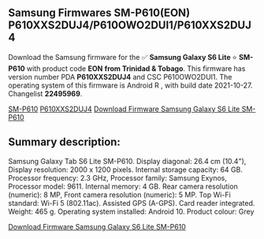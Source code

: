 <h2>Samsung Firmwares SM-P610(EON) P610XXS2DUJ4/P610OWO2DUI1/P610XXS2DUJ4</h2>
Download the Samsung firmware for the ✅ <strong>Samsung Galaxy S6 Lite </strong> ⭐ <strong>SM-P610</strong> with product code <strong>EON</strong> <strong> from Trinidad & Tobago</strong>. This firmware has version number PDA <strong>P610XXS2DUJ4</strong> and CSC P610OWO2DUI1. The operating system of this firmware is Android R , with build date 2021-10-27. Changelist <strong>22495969</strong>.


[SM-P610](https://samfirm.shop/samsung/model/SM-P610)
[P610XXS2DUJ4](https://samfirm.shop/samsung/pda/P610XXS2DUJ4)
[Download Firmware Samsung Galaxy S6 Lite SM-P610](https://samfirm.shop/samsung/firmware/468702)
<h2>Summary description:</h2>
<p>Samsung Galaxy Tab S6 Lite SM-P610. Display diagonal: 26.4 cm (10.4"), Display resolution: 2000 x 1200 pixels. Internal storage capacity: 64 GB. Processor frequency: 2.3 GHz, Processor family: Samsung Exynos, Processor model: 9611. Internal memory: 4 GB. Rear camera resolution (numeric): 8 MP, Front camera resolution (numeric): 5 MP. Top Wi-Fi standard: Wi-Fi 5 (802.11ac). Assisted GPS (A-GPS). Card reader integrated. Weight: 465 g. Operating system installed: Android 10. Product colour: Grey</p>


[Download Firmware Samsung Galaxy S6 Lite SM-P610](https://samfirm.shop/samsung/firmware/468702)
